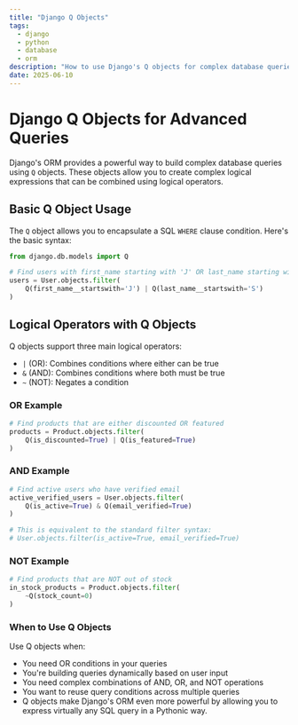 ```yaml
---
title: "Django Q Objects"
tags:
  - django
  - python
  - database
  - orm
description: "How to use Django's Q objects for complex database queries with examples"
date: 2025-06-10
---
```


# Django Q Objects for Advanced Queries

Django's ORM provides a powerful way to build complex database queries using `Q` objects. These objects allow you to create complex logical expressions that can be combined using logical operators.

## Basic Q Object Usage

The `Q` object allows you to encapsulate a SQL `WHERE` clause condition. Here's the basic syntax:

```python
from django.db.models import Q

# Find users with first_name starting with 'J' OR last_name starting with 'S'
users = User.objects.filter(
    Q(first_name__startswith='J') | Q(last_name__startswith='S')
)
```

## Logical Operators with Q Objects

Q objects support three main logical operators:

- `|` (OR): Combines conditions where either can be true
- `&` (AND): Combines conditions where both must be true
- `~` (NOT): Negates a condition

### OR Example

```python
# Find products that are either discounted OR featured
products = Product.objects.filter(
    Q(is_discounted=True) | Q(is_featured=True)
)
```

### AND Example

```python
# Find active users who have verified email
active_verified_users = User.objects.filter(
    Q(is_active=True) & Q(email_verified=True)
)

# This is equivalent to the standard filter syntax:
# User.objects.filter(is_active=True, email_verified=True)
```

### NOT Example

```python
# Find products that are NOT out of stock
in_stock_products = Product.objects.filter(
    ~Q(stock_count=0)
)
```

### When to Use Q Objects
Use Q objects when:

- You need OR conditions in your queries
- You're building queries dynamically based on user input
- You need complex combinations of AND, OR, and NOT operations
- You want to reuse query conditions across multiple queries
- Q objects make Django's ORM even more powerful by allowing you to express virtually any SQL query in a Pythonic way.